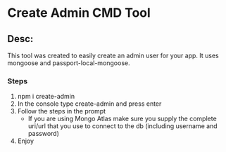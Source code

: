 # Create Admin CMD Tool

## Desc:
This tool was created to easily create an admin user for your app. It uses mongoose and passport-local-mongoose.

### Steps
1) npm i create-admin
2) In the console type create-admin and press enter
3) Follow the steps in the prompt
    * If you are using Mongo Atlas make sure you supply the complete uri/url that you use to connect to the db (including username and password)
4) Enjoy
